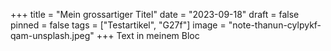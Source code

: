 +++
title = "Mein grossartiger Titel"
date = "2023-09-18"
draft = false
pinned = false
tags = ["Testartikel", "G27f"]
image = "note-thanun-cylpykf-qam-unsplash.jpeg"
+++
Text in meinem Bloc